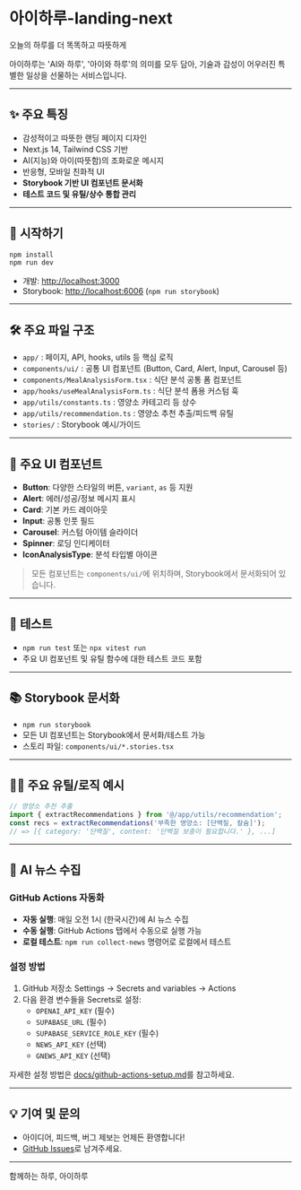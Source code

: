 # 아이하루-landing-next

오늘의 하루를 더 똑똑하고 따뜻하게

아이하루는 'AI와 하루', '아이와 하루'의 의미를 모두 담아, 기술과 감성이 어우러진 특별한 일상을 선물하는 서비스입니다.

---

## ✨ 주요 특징

- 감성적이고 따뜻한 랜딩 페이지 디자인
- Next.js 14, Tailwind CSS 기반
- AI(지능)와 아이(따뜻함)의 조화로운 메시지
- 반응형, 모바일 친화적 UI
- **Storybook 기반 UI 컴포넌트 문서화**
- **테스트 코드 및 유틸/상수 통합 관리**

---

## 🚀 시작하기

```bash
npm install
npm run dev
```

- 개발: [http://localhost:3000](http://localhost:3000)
- Storybook: [http://localhost:6006](http://localhost:6006) (`npm run storybook`)

---

## 🛠️ 주요 파일 구조

- `app/` : 페이지, API, hooks, utils 등 핵심 로직
- `components/ui/` : 공통 UI 컴포넌트 (Button, Card, Alert, Input, Carousel 등)
- `components/MealAnalysisForm.tsx` : 식단 분석 공통 폼 컴포넌트
- `app/hooks/useMealAnalysisForm.ts` : 식단 분석 폼용 커스텀 훅
- `app/utils/constants.ts` : 영양소 카테고리 등 상수
- `app/utils/recommendation.ts` : 영양소 추천 추출/피드백 유틸
- `stories/` : Storybook 예시/가이드

---

## 🧩 주요 UI 컴포넌트

- **Button**: 다양한 스타일의 버튼, `variant`, `as` 등 지원
- **Alert**: 에러/성공/정보 메시지 표시
- **Card**: 기본 카드 레이아웃
- **Input**: 공통 인풋 필드
- **Carousel**: 커스텀 아이템 슬라이더
- **Spinner**: 로딩 인디케이터
- **IconAnalysisType**: 분석 타입별 아이콘

> 모든 컴포넌트는 `components/ui/`에 위치하며, Storybook에서 문서화되어 있습니다.

---

## 🧪 테스트

- `npm run test` 또는 `npx vitest run`  
- 주요 UI 컴포넌트 및 유틸 함수에 대한 테스트 코드 포함

---

## 📚 Storybook 문서화

- `npm run storybook`  
- 모든 UI 컴포넌트는 Storybook에서 문서화/테스트 가능
- 스토리 파일: `components/ui/*.stories.tsx`

---

## 🧑‍💻 주요 유틸/로직 예시

```ts
// 영양소 추천 추출
import { extractRecommendations } from '@/app/utils/recommendation';
const recs = extractRecommendations('부족한 영양소: [단백질, 칼슘]');
// => [{ category: '단백질', content: '단백질 보충이 필요합니다.' }, ...]
```

---

## 📰 AI 뉴스 수집

### GitHub Actions 자동화

- **자동 실행**: 매일 오전 1시 (한국시간)에 AI 뉴스 수집
- **수동 실행**: GitHub Actions 탭에서 수동으로 실행 가능
- **로컬 테스트**: `npm run collect-news` 명령어로 로컬에서 테스트

### 설정 방법

1. GitHub 저장소 Settings → Secrets and variables → Actions
2. 다음 환경 변수들을 Secrets로 설정:
   - `OPENAI_API_KEY` (필수)
   - `SUPABASE_URL` (필수)
   - `SUPABASE_SERVICE_ROLE_KEY` (필수)
   - `NEWS_API_KEY` (선택)
   - `GNEWS_API_KEY` (선택)

자세한 설정 방법은 [docs/github-actions-setup.md](docs/github-actions-setup.md)를 참고하세요.

---

## 💡 기여 및 문의

- 아이디어, 피드백, 버그 제보는 언제든 환영합니다!
- [GitHub Issues](https://github.com/jaloveeye/aiharu-landing-next/issues)로 남겨주세요.

---

함께하는 하루, 아이하루
